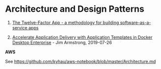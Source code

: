 # Architecture and Design Patterns

1. [The Twelve-Factor App - a methodology for building software-as-a-service apps](
https://12factor.net/)

1. [Accelerate Application Delivery with Application Templates in Docker Desktop Enterprise](
https://blog.docker.com/2019/07/application-templates-docker-desktop-enterprise/
) - Jim Armstrong, 2019-07-26


**AWS**

See https://github.com/kyhau/aws-notebook/blob/master/Architecture.md
